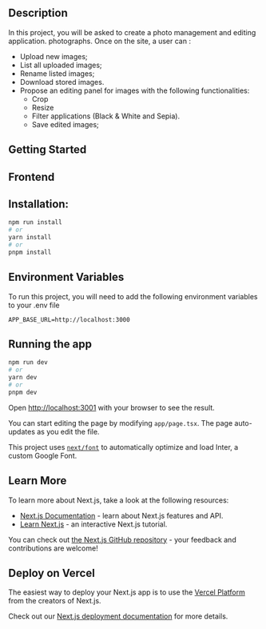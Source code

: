 ## Description

In this project, you will be asked to create a photo management and editing application.
photographs.
Once on the site, a user can :

- Upload new images;
- List all uploaded images;
- Rename listed images;
- Download stored images.
- Propose an editing panel for images with the following functionalities:
  - Crop
  - Resize
  - Filter applications (Black & White and Sepia).
  - Save edited images;

## Getting Started

## Frontend

## Installation:

```bash
npm run install
# or
yarn install
# or
pnpm install
```

## Environment Variables

To run this project, you will need to add the following environment variables to your .env file

`APP_BASE_URL=http://localhost:3000`

## Running the app

```bash
npm run dev
# or
yarn dev
# or
pnpm dev
```

Open [http://localhost:3001](http://localhost:3001) with your browser to see the result.

You can start editing the page by modifying `app/page.tsx`. The page auto-updates as you edit the file.

This project uses [`next/font`](https://nextjs.org/docs/basic-features/font-optimization) to automatically optimize and load Inter, a custom Google Font.

## Learn More

To learn more about Next.js, take a look at the following resources:

- [Next.js Documentation](https://nextjs.org/docs) - learn about Next.js features and API.
- [Learn Next.js](https://nextjs.org/learn) - an interactive Next.js tutorial.

You can check out [the Next.js GitHub repository](https://github.com/vercel/next.js/) - your feedback and contributions are welcome!

## Deploy on Vercel

The easiest way to deploy your Next.js app is to use the [Vercel Platform](https://vercel.com/new?utm_medium=default-template&filter=next.js&utm_source=create-next-app&utm_campaign=create-next-app-readme) from the creators of Next.js.

Check out our [Next.js deployment documentation](https://nextjs.org/docs/deployment) for more details.

